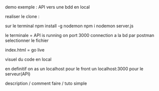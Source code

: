 demo  exemple  : API vers une bdd en local

realiser le clone :

sur le terminal
npm install -g nodemon
npm i
nodemon server.js

le terminale = API is running on port 3000
connection a la bd par postman  selectionner le fichier


index.html  = go live

visuel du code en local

en definitif  on as un localhost pour le front
    un localhost:3000 pour le serveur(API)


description / comment faire  / tuto  simple